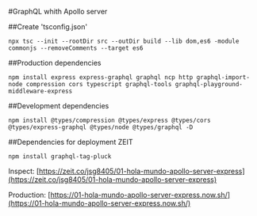 #GraphQL whith Apollo server  

##Create 'tsconfig.json'  

`npx tsc --init --rootDir src --outDir build --lib dom,es6 -module commonjs --removeComments --target es6`



##Production dependencies  

`npm install express express-graphql graphql ncp http graphql-import-node compression cors
typescript graphql-tools graphql-playground-middleware-express`  

##Development dependencies  

`npm install @types/compression @types/express @types/cors @types/express-graphql @types/node @types/graphql -D`

##Dependencies for deployment ZEIT  

`npm install graphql-tag-pluck`

Inspect: [https://zeit.co/jsg8405/01-hola-mundo-apollo-server-express](https://zeit.co/jsg8405/01-hola-mundo-apollo-server-express)

Production: [https://01-hola-mundo-apollo-server-express.now.sh/](https://01-hola-mundo-apollo-server-express.now.sh/)
